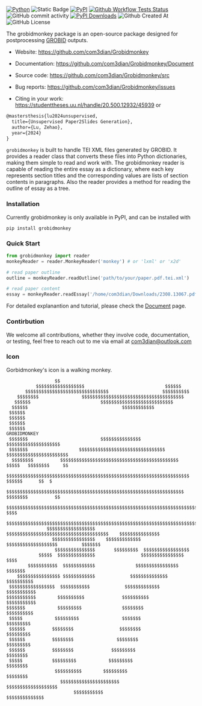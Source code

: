 
[![Python](https://img.shields.io/pypi/pyversions/Grobidmonkey)](https://pypi.org/project/grobidmonkey/)
![Static Badge](https://img.shields.io/badge/package-grobidmonkey-2D9596)
[![PyPI](https://badge.fury.io/py/grobidmonkey.svg)](https://badge.fury.io/py/grobidmonkey)
[![Github Workflow Tests Status](https://github.com/com3dian/Grobidmonkey/workflows/Test/badge.svg)](https://github.com/com3dian/Grobidmonkey/workflows/Test/badge.svg)
![GitHub commit activity](https://img.shields.io/github/commit-activity/m/com3dian/Grobidmonkey)
[![PyPI Downloads](https://img.shields.io/pypi/dm/grobidmonkey.svg?label=Pypi%20downloads)](https://pypi.org/project/grobidmonkey/)
![Github Created At](https://img.shields.io/github/created-at/com3dian/Grobidmonkey)
![GitHub License](https://img.shields.io/github/license/com3dian/Grobidmonkey)

The grobidmonkey package is an open-source package designed for postprocessing [GROBID](https://grobid.readthedocs.io/en/latest/) outputs.

- Website: https://github.com/com3dian/Grobidmonkey

- Documentation: https://github.com/com3dian/Grobidmonkey/Document

- Source code: https://github.com/com3dian/Grobidmonkey/src

- Bug reports: https://github.com/com3dian/Grobidmonkey/issues

- Citing in your work: https://studenttheses.uu.nl/handle/20.500.12932/45939 or
```tex
@mastersthesis{lu2024unsupervised,
  title={Unsupervised Paper2Slides Generation},
  author={Lu, Zehao},
  year={2024}
}
```

`grobidmonkey` is built to handle TEI XML files generated by GROBID. It provides a reader class that converts these files into Python dictionaries, making them simple to read and work with. The grobidmonkey reader is capable of reading the entire essay as a dictionary, where each key represents section titles and the corresponding values are lists of section contents in paragraphs. Also the reader provides a method for reading the outline of essay as a tree.

### Installation

Currently grobidmonkey is only available in PyPI, and can be installed with
```shell
pip install grobidmonkey
```

### Quick Start

```python
from grobidmonkey import reader
monkeyReader = reader.MonkeyReader('monkey') # or 'lxml' or 'x2d'

# read paper outline
outline = monkeyReader.readOutline('path/to/your/paper.pdf.tei.xml')

# read paper content
essay = monkeyReader.readEssay('/home/com3dian/Downloads/2308.13067.pdf.tei.xml')
```
For detailed explanantion and tutorial, please check the [Document](https://github.com/com3dian/Grobidmonkey/Document) page. 

### Contirbution

We welcome all contributions, whether they involve code, documentation, or testing, feel free to reach out to me via email at com3dian@outlook.com


### Icon

Gorbidmonkey's icon is a walking monkey.

```
                  $$                                                                   
           $$$$$$$$$$$$$$$$$$                              $$$$$$
       $$$$$$$$$$$$$$$$$$$$$$$$$$$$$$$                    $$$$$$$$$$                       
    $$$$$$$$                $$$$$$$$$$$$$$$$$$$$$$$$$$$$$$$$$$$$$$             
   $$$$$$                          $$$$$$$$$$$$$$$$$$$$$$$$$$$           
  $$$$$$                                   $$$$$$$$$$$$                             
 $$$$$$                                                              
 $$$$$$                                                                   
 $$$$$$                                                                             
 $$$$$$                                                                    GROBIDMONKEY
 $$$$$$$                           $$$$$$$$$$$$$$$                     $$$$$$$$$$$$$$$$$$$$
 $$$$$$$                   $$$$$$$$$$$$$$$$$$$$$$$$$$$$$$$$          $$$$$$$$$$$$$$$$$$$$$$$
  $$$$$$$$          $$$$$$$$$$$$$$$$$$$$$$$$$$$$$$$$$$$$$$$$$$$$    $$$$$   $$$$$$$$     $$
    $$$$$$$$$$$$$$$$$$$$$$$$$$$$$$$$$$$$$$$$$$$$$$$$$$$$$$$$$$$$$$$$$$$$  $$$$$$      $$  $
      $$$$$$$$$$$$$$$$$$$$$$$$$$$$$$$$$$$$$$$$$$$$$$$$$$$$$$$$$$$$$$$$$$ $$$$$$$$          $$
          $$$$$$$$$$$$$$$$$$$$$$$$$$$$$$$$$$$$$$$$$$$$$$$$$$$$$$$$$$$$$$$$$$$$$$$$$$$     $$$$
              $$$$$$$$$$$$$$$$$$$$$$$$$$$$$$$$$$$$$$$$$$$$$$$$$$$$$$$$$$$$$$$$$$$$$$$$$$$$$$$
               $$$$$$$$$$$$$$$$$$ $$$$$$$$$$$$$$$$$$$$$$$$$$$$$$$$$$$$$$    $$$$$$$$$$$$$$$
                 $$$$$$$$$$$$$$$$    $$$$$$$$$$$$$  $$$$$$$$$$$$$$$$$$$         $$$$$$$
                  $$$$$$$$$$$$$$$       $$$$$$$$$  $$$$$$$$$$$$$$$$$  
            $$$$$  $$$$$$$$$$$$$$                 $$$$$$$$$$$$$$$$   $$$$
        $$$$$$$$$$$  $$$$$$$$$$$$               $$$$$$$$$$$$$$$$  $$$$$$$
    $$$$$$$$$$$$$$$$ $$$$$$$$$$$$             $$$$$$$$$$$$$$   $$$$$$$$$$
 $$$$$$$$$$$$$$$$$  $$$$$$$$$$$             $$$$$$$$$$$$$    $$$$$$$$$$$
$$$$$$$$$$$        $$$$$$$$$$              $$$$$$$$$$        $$$$$$$$$$$
$$$$$$$            $$$$$$$$$               $$$$$$$$            $$$$$$$$$$
 $$$$$            $$$$$$$$$                $$$$$$$              $$$$$$$$$
 $$$$$$          $$$$$$$$                 $$$$$$$$                $$$$$$$$$
 $$$$$$          $$$$$$$$                $$$$$$$$                 $$$$$$$$$
 $$$$$$          $$$$$$$$              $$$$$$$$$                    $$$$$$$$
 $$$$$           $$$$$$$$$            $$$$$$$$$                       $$$$$$$$
                  $$$$$$$$$$        $$$$$$$$$                           $$$$$$$$
                    $$$$$$$$$$$$$$$$$$$$$$                                $$$$$$$$$$$$$$$$$$$
                         $$$$$$$$$$$                                           $$$$$$$$$$$$$$
```
